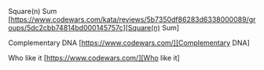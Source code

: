 
Square(n) Sum
[https://www.codewars.com/kata/reviews/5b7350df86283d6338000089/groups/5dc2cbb74814bd000145757c][Square(n) Sum]

[Square(n) Sum]: https://www.codewars.com/kata/reviews/5b7350df86283d6338000089/groups/5dc2cbb74814bd000145757c


Complementary DNA
[https://www.codewars.com/][Complementary DNA]

[Complementary DNA]: https://www.codewars.com/

Who like it
[https://www.codewars.com/][Who like it]

[Who like it]: https://www.codewars.com/